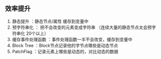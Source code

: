 ## 效率提升

1. 静态提升 ：静态节点/属性 缓存到变量中
2. 预字符串化 ： 把不会改变的元素变成字符串 （连续大量的静态节点太会预字符串化 20个以上）
3. 缓存事件处理函数 ：事件处理函数一半不会改变，缓存到变量中
4. Block Tree ：Block节点记录他的字节点哪些是动态节点
5. PatchFlag ：记录元素上哪些是动态的，对比动态的数据